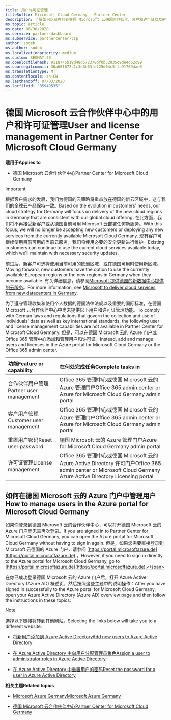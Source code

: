 ```yaml
---
title: 用户许可证管理
titleSuffix: Microsoft Cloud Germany - Partner Center
description: 了解如何以及在何处管理 Microsoft 云德国合作伙伴、客户和许可证以及密码重置的合作伙伴中心。
ms.topic: article
ms.date: 06/30/2020
ms.service: partner-dashboard
ms.subservice: partnercenter-csp
author: sodeb
ms.author: sodeb
ms.localizationpriority: medium
ms.custom: SEOMAY.20
ms.openlocfilehash: 9118745b19d48d572378df0b32035c9de4d62c99
ms.sourcegitcommit: 36a60f672c1c3d6b63fd225d04c5ffa917694ae0
ms.translationtype: MT
ms.contentlocale: zh-CN
ms.lasthandoff: 07/03/2020
ms.locfileid: "85949535"
---
```

# <a name="user-and-license-management-in-partner-center-for-microsoft-cloud-germany"></a><span data-ttu-id="09297-103">德国 Microsoft 云合作伙伴中心中的用户和许可证管理</span><span class="sxs-lookup"><span data-stu-id="09297-103">User and license management in Partner Center for Microsoft Cloud Germany</span></span>

<span data-ttu-id="09297-104">**适用于**</span><span class="sxs-lookup"><span data-stu-id="09297-104">**Applies to**</span></span>

-  <span data-ttu-id="09297-105">德国 Microsoft 云合作伙伴中心</span><span class="sxs-lookup"><span data-stu-id="09297-105">Partner Center for Microsoft Cloud Germany</span></span>

> [!IMPORTANT]
> <span data-ttu-id="09297-106">根据客户需求的发展，我们为德国的云策略将重点放在德国的新云区域中，这与我们的全球云产品保持一致。</span><span class="sxs-lookup"><span data-stu-id="09297-106">Based on the evolution in customers' needs, our cloud strategy for Germany will focus on delivery of the new cloud regions in Germany that are consistent with our global cloud offering.</span></span> <span data-ttu-id="09297-107">在此方面，我们将不再接受新客户或从德国当前可用 Microsoft 云部署任何新服务。</span><span class="sxs-lookup"><span data-stu-id="09297-107">With this focus, we will no longer be accepting new customers or deploying any new services from the currently available Microsoft Cloud Germany.</span></span> <span data-ttu-id="09297-108">现有客户可继续使用目前可用的当前云服务，我们将使用必要的安全更新进行维护。</span><span class="sxs-lookup"><span data-stu-id="09297-108">Existing customers can continue to use the current cloud services available today, which we'll maintain with necessary security updates.</span></span>
>  
> <span data-ttu-id="09297-109">前进后，新客户可选择使用当前可用的欧洲区域，或在德国可用时使用新区域。</span><span class="sxs-lookup"><span data-stu-id="09297-109">Moving forward, new customers have the option to use the currently available European regions or the new regions in Germany when they become available.</span></span> <span data-ttu-id="09297-110">有关详细信息，请参阅[Microsoft 提供德国的新数据中心提供的云服务](https://news.microsoft.com/europe/2018/08/31/microsoft-to-deliver-cloud-services-from-new-datacentres-in-germany-in-2019-to-meet-evolving-customer-needs/)。</span><span class="sxs-lookup"><span data-stu-id="09297-110">For more information, see [Microsoft to deliver cloud services from new datacenters in Germany](https://news.microsoft.com/europe/2018/08/31/microsoft-to-deliver-cloud-services-from-new-datacentres-in-germany-in-2019-to-meet-evolving-customer-needs/).</span></span>

<span data-ttu-id="09297-111">为了遵守管理收集和使用个人数据的德国法律法规以及重要的国际标准，在德国 Microsoft 云合作伙伴中心中尚未提供以下用户和许可证管理功能。</span><span class="sxs-lookup"><span data-stu-id="09297-111">To comply with German laws and regulations that govern the collection and use of individuals' data as well as key international standards, the following user and license management capabilities are not available in Partner Center for Microsoft Cloud Germany.</span></span> <span data-ttu-id="09297-112">但是，可以在德国 Microsoft 云的 Azure 门户或 Office 365 管理中心添加和管理用户和许可证。</span><span class="sxs-lookup"><span data-stu-id="09297-112">Instead, add and manage users and licenses in the Azure portal for Microsoft Cloud Germany or the Office 365 admin center.</span></span>

<span data-ttu-id="09297-113">功能</span><span class="sxs-lookup"><span data-stu-id="09297-113">Feature or capability</span></span> | <span data-ttu-id="09297-114">在何处完成任务</span><span class="sxs-lookup"><span data-stu-id="09297-114">Complete tasks in</span></span>
:--- | :---
<span data-ttu-id="09297-115">合作伙伴用户管理</span><span class="sxs-lookup"><span data-stu-id="09297-115">Partner user management</span></span> | <span data-ttu-id="09297-116">Office 365 管理中心或德国 Microsoft 云的 Azure 管理门户</span><span class="sxs-lookup"><span data-stu-id="09297-116">Office 365 admin center or Azure for Microsoft Cloud Germany admin portal</span></span>
<span data-ttu-id="09297-117">客户用户管理</span><span class="sxs-lookup"><span data-stu-id="09297-117">Customer user management</span></span> | <span data-ttu-id="09297-118">Office 365 管理中心或德国 Microsoft 云的 Azure 管理门户</span><span class="sxs-lookup"><span data-stu-id="09297-118">Office 365 admin center or Azure for Microsoft Cloud Germany admin portal</span></span>
<span data-ttu-id="09297-119">重置用户密码</span><span class="sxs-lookup"><span data-stu-id="09297-119">Reset user password</span></span> | <span data-ttu-id="09297-120">德国 Microsoft 云的 Azure 管理门户</span><span class="sxs-lookup"><span data-stu-id="09297-120">Azure for Microsoft Cloud Germany admin portal</span></span>
<span data-ttu-id="09297-121">许可证管理</span><span class="sxs-lookup"><span data-stu-id="09297-121">License management</span></span> | <span data-ttu-id="09297-122">Office 365 管理中心或德国 Microsoft 云的 Azure Active Directory 许可门户</span><span class="sxs-lookup"><span data-stu-id="09297-122">Office 365 admin center or Microsoft Cloud Germany Azure Active Directory Licensing portal</span></span>

## <a name="how-to-manage-users-in-the-azure-portal-for-microsoft-cloud-germany"></a><span data-ttu-id="09297-123">如何在德国 Microsoft 云的 Azure 门户中管理用户</span><span class="sxs-lookup"><span data-stu-id="09297-123">How to manage users in the Azure portal for Microsoft Cloud Germany</span></span> 

<span data-ttu-id="09297-124">如果你登录到德国 Microsoft 云的合作伙伴中心，可以打开德国 Microsoft 云的 Azure 门户而无需再次登录。</span><span class="sxs-lookup"><span data-stu-id="09297-124">If you are signed in to Partner Center for Microsoft Cloud Germany, you can open the Azure portal for Microsoft Cloud Germany without having to sign in again.</span></span> <span data-ttu-id="09297-125">但是，如果您需要直接登录到 Microsoft 云德国的 Azure 门户，请参阅 [https://portal.microsoftazure.de](https://portal.microsoftazure.de) 。</span><span class="sxs-lookup"><span data-stu-id="09297-125">However, if you need to sign in directly to the Azure portal for Microsoft Cloud Germany, go to [https://portal.microsoftazure.de](https://portal.microsoftazure.de).</span></span> 

<span data-ttu-id="09297-126">在你已成功登录德国 Microsoft 云的 Azure 门户后，打开 Azure Active Directory (Azure AD) 概述页，然后按照这些主题中的说明操作：</span><span class="sxs-lookup"><span data-stu-id="09297-126">After you have signed in successfully to the Azure portal for Microsoft Cloud Germany, open your Azure Active Directory (Azure AD) overview page and then follow the instructions in these topics:</span></span>

> [!NOTE]  
> <span data-ttu-id="09297-127">选择以下链接将转到其他网站。</span><span class="sxs-lookup"><span data-stu-id="09297-127">Selecting the links below will take you to a different website.</span></span> 

-  [<span data-ttu-id="09297-128">将新用户添加到 Azure Active Directory</span><span class="sxs-lookup"><span data-stu-id="09297-128">Add new users to Azure Active Directory</span></span>](https://docs.microsoft.com/azure/active-directory/active-directory-users-create-azure-portal)

-  [<span data-ttu-id="09297-129">在 Azure Active Directory 中向用户分配管理员角色</span><span class="sxs-lookup"><span data-stu-id="09297-129">Assign a user to administrator roles in Azure Active Directory</span></span>](https://docs.microsoft.com/azure/active-directory/active-directory-users-assign-role-azure-portal)

-  [<span data-ttu-id="09297-130">在 Azure Active Directory 中重置用户的密码</span><span class="sxs-lookup"><span data-stu-id="09297-130">Reset the password for a user in Azure Active Directory</span></span>](https://docs.microsoft.com/azure/active-directory/active-directory-users-reset-password-azure-portal)

<span data-ttu-id="09297-131">**相关主题**</span><span class="sxs-lookup"><span data-stu-id="09297-131">**Related topics**</span></span>

-  [<span data-ttu-id="09297-132">Microsoft Azure Germany</span><span class="sxs-lookup"><span data-stu-id="09297-132">Microsoft Azure Germany</span></span>](https://azure.microsoft.com/global-infrastructure/germany/)

-  [<span data-ttu-id="09297-133">德国 Microsoft 云合作伙伴中心</span><span class="sxs-lookup"><span data-stu-id="09297-133">Partner Center for Microsoft Cloud Germany</span></span>](partner-center-for-microsoft-cloud-germany.md)


